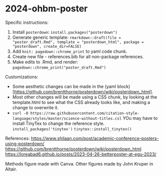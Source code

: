 # 2024-ohbm-poster

Specific instructions: 
1. Install `posterdown`: `install.packages("posterdown")`
2. Generate generic template:  `rmarkdown::draft(file = "poster_draft.Rmd", template = "posterdown_html", package = "posterdown", create_dir=FALSE)`
3. Add `knit: pagedown::chrome_print` to yaml code chunk.
4. Create new file - references.bib for all non-package references. 
5. Make edits to .Rmd, and render: `pagedown::chrome_print("poster_draft.Rmd")`

Customizations: 
- Some aesthetic changes can be made in the (yaml block)[https://github.com/brentthorne/posterdown/wiki/posterdown_html]. 
- Most other changes will be made using a CSS chunk, by looking at the template.html to see what the CSS already looks like, and making a change to overwrite it.
- `curl -O https://raw.githubusercontent.com/citation-style-language/styles/master/science-without-titles.csl` 
YOu may have to install TinyTex to change the reference style. `install_packages('tinytex')` `tinytex::install_tinytex()`
   
References: 
https://www.shilaan.com/post/academic-conference-posters-using-posterdown/ 
https://github.com/brentthorne/posterdown/wiki/posterdown_html
https://loreabad6.github.io/posts/2023-04-26-betterposter-at-egu-2023/

Methods figure made with Canva. 
Other figures made by John Kruper in Altair. 